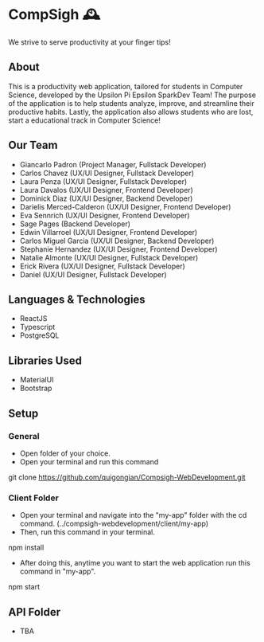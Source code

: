 # CompSigh 🕰 
 We strive to serve productivity at your finger tips!


## About
This is a productivity web application, tailored for students in Computer Science, developed by the Upsilon Pi Epsilon SparkDev Team! The purpose of the application is to help students analyze, improve, and streamline their productive habits.
Lastly, the application also allows students who are lost, start a educational track in Computer Science!

## Our Team
- Giancarlo Padron (Project Manager, Fullstack Developer)
- Carlos Chavez (UX/UI Designer, Fullstack Developer)
- Laura Penza (UX/UI Designer, Fullstack Developer)
- Laura Davalos (UX/UI Designer, Frontend Developer)
- Dominick Diaz (UX/UI Designer, Backend Developer)
- Darielis Merced-Calderon (UX/UI Designer, Frontend Developer)
- Eva Sennrich (UX/UI Designer, Frontend Developer)
- Sage Pages (Backend Developer)
- Edwin Villarroel (UX/UI Designer, Frontend Developer)
- Carlos Miguel Garcia (UX/UI Designer, Backend Developer)
- Stephanie Hernandez (UX/UI Designer, Frontend Developer)
- Natalie Almonte (UX/UI Designer, Fullstack Developer)
- Erick Rivera (UX/UI Designer, Fullstack Developer)
- Daniel (UX/UI Designer, Fullstack Developer)

## Languages & Technologies
- ReactJS
- Typescript
- PostgreSQL

## Libraries Used
- MaterialUI
- Bootstrap

## Setup
### General
- Open folder of your choice.
- Open your terminal and run this command

git clone https://github.com/quigongian/Compsigh-WebDevelopment.git

### Client Folder
- Open your terminal and navigate into the "my-app" folder with the cd command. (../compsigh-webdevelopment/client/my-app)
- Then, run this command in your terminal.

npm install

- After doing this, anytime you want to start the web application run this command in "my-app".

npm start

## API Folder
- TBA
